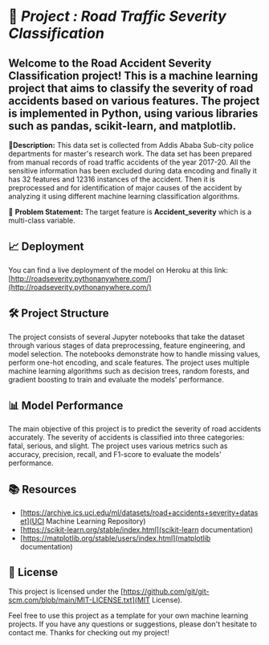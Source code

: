
# 🚦 *Project : Road Traffic Severity Classification*
## Welcome to the Road Accident Severity Classification project! This is a machine learning project that aims to classify the severity of road accidents based on various features. The project is implemented in Python, using various libraries such as pandas, scikit-learn, and matplotlib.


🧾**Description:** This data set is collected from Addis Ababa Sub-city police departments for master's research 
work. The data set has been prepared from manual records of road traffic accidents of the year 2017-20. 
All the sensitive information has been excluded during data encoding and finally it has 32 features and 12316 instances of the accident. 
Then it is preprocessed and for identification of major causes of the 
accident by analyzing it using different machine learning classification algorithms. 



🧭 **Problem Statement:** The target feature is **Accident\_severity** which is a multi-class variable.
 
## 📈  Deployment
 You can find a live deployment of the model on Heroku at this link: [http://roadseverity.pythonanywhere.com/](http://roadseverity.pythonanywhere.com/)
 
##  🛠️	Project Structure

The project consists of several Jupyter notebooks that take the dataset through various stages of data preprocessing, feature engineering, and model selection. The notebooks demonstrate how to handle missing values, perform one-hot encoding, and scale features. The project uses multiple machine learning algorithms such as decision trees, random forests, and gradient boosting to train and evaluate the models' performance.

## 📊 Model Performance

The main objective of this project is to predict the severity of road accidents accurately. The severity of accidents is classified into three categories: fatal, serious, and slight. The project uses various metrics such as accuracy, precision, recall, and F1-score to evaluate the models' performance.

## 📚 Resources
 * [https://archive.ics.uci.edu/ml/datasets/road+accidents+severity+dataset](UCI Machine Learning Repository)
 * [https://scikit-learn.org/stable/index.html](scikit-learn documentation)
 * [https://matplotlib.org/stable/users/index.html](matplotlib documentation)

## 📝 License

This project is licensed under the [https://github.com/git/git-scm.com/blob/main/MIT-LICENSE.txt](MIT License).

Feel free to use this project as a template for your own machine learning projects. If you have any questions or suggestions, please don't hesitate to contact me. Thanks for checking out my project!
